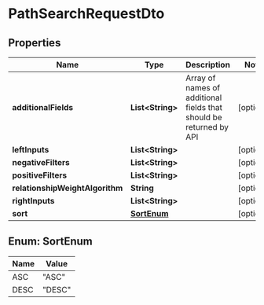 
# PathSearchRequestDto

## Properties
Name | Type | Description | Notes
------------ | ------------- | ------------- | -------------
**additionalFields** | **List&lt;String&gt;** | Array of names of additional fields that should be returned by API |  [optional]
**leftInputs** | **List&lt;String&gt;** |  |  [optional]
**negativeFilters** | **List&lt;String&gt;** |  |  [optional]
**positiveFilters** | **List&lt;String&gt;** |  |  [optional]
**relationshipWeightAlgorithm** | **String** |  |  [optional]
**rightInputs** | **List&lt;String&gt;** |  |  [optional]
**sort** | [**SortEnum**](#SortEnum) |  |  [optional]


<a name="SortEnum"></a>
## Enum: SortEnum
Name | Value
---- | -----
ASC | &quot;ASC&quot;
DESC | &quot;DESC&quot;



